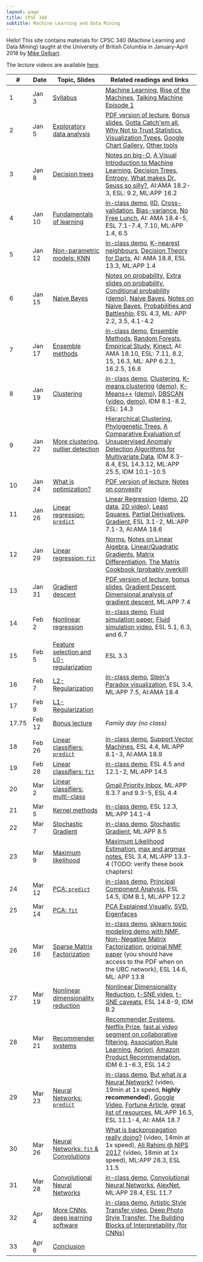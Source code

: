 ```yaml
---
layout: page
title: CPSC 340
subtitle: Machine Learning and Data Mining
---
```



Hello! This site contains materials for CPSC 340 (Machine Learning and Data Mining) 
taught at the University of British Columbia in January-April 2018 by [Mike Gelbart](http://www.cs.ubc.ca/~mgelbart/). 

The lecture videos are available [here](https://www.youtube.com/watch?v=jBslaEzFJCE&index=0&list=PLWmXHcz_53Q02ZLeAxigki1JZFfCO6M-b).

| # | Date | Topic, Slides | Related readings and links | 
|---|--------|--------|---------------------------|
| 1 | Jan 3 | [Syllabus](lectures/L1.pdf?raw=1) | [Machine Learning](https://en.wikipedia.org/wiki/Machine_learning), [Rise of the Machines](http://www.economist.com/news/briefing/21650526-artificial-intelligence-scares-peopleexcessively-so-rise-machines), [Talking Machine Episode 1](http://www.thetalkingmachines.com/blog/2015/1/1/hello-world) |
| 2 | Jan 5 | [Exploratory data analysis](lectures/L2.ipynb) | [PDF version of lecture](lectures/L2.pdf?raw=1), [Bonus slides](lectures/L2bonus.pdf?raw=1), [Gotta Catch'em all](http://datagenetics.com/blog/april32016/index.html), [Why Not to Trust Statistics](https://mathwithbaddrawings.com/2016/07/13/why-not-to-trust-statistics/), [Visualization Types](http://guides.library.duke.edu/datavis/vis_types), [Google Chart Gallery](https://developers.google.com/chart/interactive/docs/gallery?hl=en), [Other tools](http://selection.datavisualization.ch/) |
| 3 | Jan 8 | [Decision trees](lectures/L3.pdf?raw=1)  | [Notes on big-O](https://www.cs.ubc.ca/~schmidtm/Courses/340-F15/notes_BigO.pdf), [A Visual Introduction to Machine Learning](http://www.r2d3.us/visual-intro-to-machine-learning-part-1), [Decision Trees](https://en.wikipedia.org/wiki/Decision_tree_learning), [Entropy](https://en.wikipedia.org/wiki/Entropy_(information_theory)), [What makes Dr. Seuss so silly?](https://www.washingtonpost.com/news/morning-mix/wp/2015/12/02/scientists-have-figured-out-what-makes-dr-seuss-so-silly/), AI:AMA 18.2-3, ESL: 9.2, ML:APP 16.2 | 
| 4 | Jan 10 | [Fundamentals of learning](lectures/L4.pdf?raw=1) | [in-class demo](lectures/L4demo.ipynb), [IID](https://en.wikipedia.org/wiki/Independent_and_identically_distributed_random_variables), [Cross-validation](https://en.wikipedia.org/wiki/Cross-validation_(statistics)), [Bias-variance](https://en.wikipedia.org/wiki/Bias%E2%80%93variance_tradeoff), [No Free Lunch](http://dml.cs.byu.edu/~cgc/docs/mldm_tools/Reading/LCG.pdf), AI: AMA 18.4-5, ESL 7.1-7.4, 7.10, ML:APP 1.4, 6.5 | 
| 5 | Jan 12 | [Non-parametric models: KNN](lectures/L5.pdf?raw=1) | [in-class demo](lectures/L5demo.ipynb), [K-nearest neighbours](https://en.wikipedia.org/wiki/K-nearest_neighbors_algorithm), [Decision Theory for Darts](http://www.datagenetics.com/blog/january12012/index.html), AI: AMA 18.8, ESL 13.3, ML:APP 1.4 | 
| 6 | Jan 15 | [Naive Bayes](lectures/L6.pdf?raw=1) | [Notes on probability](https://www.cs.ubc.ca/~schmidtm/Courses/340-F15/notes_probability.pdf), [Extra slides on probability](lectures/probability_notes.pdf), [Conditional probability](https://en.wikipedia.org/wiki/Conditional_probability) ([demo](http://setosa.io/ev/conditional-probability/)), [Naive Bayes](https://en.wikipedia.org/wiki/Naive_Bayes_classifier), [Notes on Naive Bayes](http://www.cs.ubc.ca/~schmidtm/Courses/540-F14/naiveBayes.pdf), [Probabilities and Battleship](http://datagenetics.com/blog/december32011/index.html), ESL 4.3, ML: APP 2.2, 3.5, 4.1-4.2 | 
| 7 | Jan 17 | [Ensemble methods](lectures/L7.pdf?raw=1) | [in-class demo](lectures/L7demo.ipynb), [Ensemble Methods](https://en.wikipedia.org/wiki/Ensemble_learning), [Random Forests](https://en.wikipedia.org/wiki/Random_forest), [Empirical Study](http://jmlr.org/papers/volume15/delgado14a/delgado14a.pdf), [Kinect](https://www.microsoft.com/en-us/research/wp-content/uploads/2016/02/BodyPartRecognition.pdf), AI: AMA 18.10, ESL: 7.11, 8.2, 15, 16.3, ML: APP 6.2.1, 16.2.5, 16.6 | 
| 8 | Jan 19 | [Clustering](lectures/L8.pdf?raw=1) | [in-class demo](lectures/L8demo.ipynb), [Clustering](https://en.wikipedia.org/wiki/Cluster_analysis), [K-means clustering](https://en.wikipedia.org/wiki/K-means_clustering) ([demo](https://www.naftaliharris.com/blog/visualizing-k-means-clustering/)), [K-Means++](http://ilpubs.stanford.edu:8090/778/1/2006-13.pdf) ([demo](https://www.youtube.com/watch?v=BIQDlmZDuf8)), [DBSCAN](https://en.wikipedia.org/wiki/DBSCAN) ([video](https://www.cs.ubc.ca/~schmidtm/Courses/340-F16/dbscan.mov), [demo](https://www.naftaliharris.com/blog/visualizing-dbscan-clustering/)), IDM 8.1-8.2, ESL: 14.3 | 
| 9 | Jan 22 | [More clustering, outlier detection](lectures/L9.pdf?raw=1) | [Hierarchical Clustering](https://en.wikipedia.org/wiki/Hierarchical_clustering), [Phylogenetic Trees](https://en.wikipedia.org/wiki/Phylogenetic_tree), [A Comparative Evaluation of Unsupervised Anomaly Detection Algorithms for Multivariate Data](http://journals.plos.org/plosone/article?id=10.1371%2Fjournal.pone.0152173), IDM 8.3-8.4, ESL 14.3.12, ML:APP 25.5, IDM 10.1-10.5  | 
| 10 | Jan 24 | [What is optimization?](lectures/L10.ipynb) | [PDF version of lecture](lectures/L10.pdf?raw=1), [Notes on convexity](lectures/L10_convexity.pdf?raw=d1) |
| 11 | Jan 26 | [Linear regression: `predict`](lectures/L11.pdf?raw=1) | [Linear Regression](http://datagenetics.com/blog/august12013/index.html) ([demo](http://setosa.io/ev/ordinary-least-squares-regression/), [2D data](linear.mp4), [2D video](linear2.mp4)), [Least Squares](https://en.wikipedia.org/wiki/Ordinary_least_squares), [Partial Derivatives](https://en.wikipedia.org/wiki/Partial_derivative), [Gradient](https://en.wikipedia.org/wiki/Gradient), ESL 3.1-2, ML:APP 7.1-3, AI:AMA 18.6 | 
| 12 | Jan 29 | [Linear regression: `fit`](lectures/L12.pdf?raw=1) | [Norms](https://en.wikipedia.org/wiki/Norm_(mathematics)), [Notes on Linear Algebra](https://www.cs.ubc.ca/~schmidtm/Documents/2009_Notes_LinearAlgebra.pdf), [Linear/Quadratic Gradients](https://www.cs.ubc.ca/~schmidtm/Courses/340-F16/linearQuadraticGradients.pdf), [Matrix Differentiation](https://atmos.washington.edu/~dennis/MatrixCalculus.pdf), [The Matrix Cookbook (probably overkill)](https://www.math.uwaterloo.ca/~hwolkowi/matrixcookbook.pdf)  |
| 13 | Jan 31 | [Gradient descent](lectures/L13.ipynb) | [PDF version of lecture](lectures/L13.pdf?raw=1), [bonus slides](lectures/L13bonus.pdf?raw=1), [Gradient Descent](https://en.wikipedia.org/wiki/Gradient_descent), [Dimensional analysis of gradient descent](http://timvieira.github.io/blog/post/2016/05/27/dimensional-analysis-of-gradient-ascent/), ML:APP 7.4 |
| 14 | Feb 2 | [Nonlinear regression](lectures/L14.pdf?raw=1) | [in-class demo](lectures/L14demo.ipynb), [Fluid simulation paper](https://www.inf.ethz.ch/personal/ladickyl/fluid_sigasia15.pdf), [Fluid simulation video](https://www.youtube.com/watch?v=kGB7Wd9CudA), ESL 5.1, 6.3, and 6.7 |  
| 15 | Feb 5 | [Feature selection and L0-regularization](lectures/L15.pdf?raw=1) | ESL 3.3 |
| 16 | Feb 7 | [L2-Regularization](lectures/L16.pdf?raw=1) | [in-class demo](lectures/L16demo.ipynb), [Stein's Paradox visualization](https://www.naftaliharris.com/blog/steinviz), ESL 3.4, ML:APP 7.5, AI:AMA 18.4 |
| 17 | Feb 9 | [L1-Regularization](lectures/L17.pdf?raw=1) | 
| 17.75  | Feb 12 | [Bonus lecture](lectures/L17_and_three_quarters.ipynb) | _Family day (no class)_ | 
| | | | |
| 18 | Feb 26 | [Linear classifiers: `predict`](lectures/L18.pdf?raw=1) | [in-class demo](lectures/L18demo.ipynb), [Support Vector Machines](https://en.wikipedia.org/wiki/Support_vector_machine), ESL 4.4, ML:APP 8.1-3, AI:AMA 18.9 | 
| 19 | Feb 28 | [Linear classifiers: `fit`](lectures/L19.pdf?raw=1) | [in-class demo](lectures/L19demo.ipynb), ESL 4.5 and 12.1-2, ML:APP 14.5 |
| 20 | Mar 2 | [Linear classifiers: multi-class](lectures/L20.pdf?raw=1) | [Gmail Priority Inbox](http://static.googleusercontent.com/media/research.google.com/en//pubs/archive/36955.pdf), ML:APP 8.3.7 and 9.3-5, ESL 4.4 |
| 21 | Mar 5 | [Kernel methods](lectures/L21.pdf?raw=1) | [in-class demo](lectures/L21demo.ipynb), ESL 12.3, ML:APP 14.1-4 
| 22 | Mar 7 | [Stochastic Gradient](lectures/L22.pdf?raw=1) | [in-class demo](lectures/L22demo.ipynb), [Stochastic Gradient](https://en.wikipedia.org/wiki/Stochastic_gradient_descent), ML:APP 8.5 |
| 23 | Mar 9 | [Maximum likelihood](lectures/L23.pdf?raw=1) | [Maximum Likelihood Estimation](https://en.wikipedia.org/wiki/Maximum_likelihood_estimation), [max and argmax notes](https://www.cs.ubc.ca/~schmidtm/Courses/540-W16/max.pdf), ESL 3.4, ML:APP 13.3-4 (TODO: verify these book chapters) 
| 24 | Mar 12 | [PCA: `predict`](lectures/L24.pdf?raw=1) | [in-class demo](lectures/L24demo.ipynb), [Principal Component Analysis](https://en.wikipedia.org/wiki/Principal_component_analysis), ESL 14.5, IDM B.1, ML:APP 12.2 | 
| 25 | Mar 14 | [PCA: `fit`](lectures/L25.pdf?raw=1) | [PCA Explained Visually](http://setosa.io/ev/principal-component-analysis), [SVD](https://en.wikipedia.org/wiki/Singular_value_decomposition), [Eigenfaces](https://en.wikipedia.org/wiki/Eigenface) |
| 26 | Mar 16 | [Sparse Matrix Factorization](lectures/L26.pdf?raw=1) | [in-class demo](lectures/L26demo.ipynb), [sklearn topic modeling demo with NMF](http://scikit-learn.org/stable/auto_examples/applications/plot_topics_extraction_with_nmf_lda.html), [Non-Negative Matrix Factorization](https://en.wikipedia.org/wiki/Non-negative_matrix_factorization), [original NMF paper](http://www.nature.com/nature/journal/v401/n6755/abs/401788a0.html) (you should have access to the PDF when on the UBC network), ESL 14.6, ML: APP 13.8 |
| 27 | Mar 19 | [Nonlinear dimensionality reduction](lectures/L27.pdf?raw=1) | [Nonlinear Dimensionality Reduction](https://en.wikipedia.org/wiki/Nonlinear_dimensionality_reduction), [t-SNE video](https://www.youtube.com/watch?v=RJVL80Gg3lA&list=UUtXKDgv1AVoG88PLl8nGXmw), [t-SNE caveats](http://distill.pub/2016/misread-tsne/), ESL 14.8-9, IDM B.2 
| 28 | Mar 21 | [Recommender systems](lectures/L28.pdf?raw=1) | [Recommender Systems](https://en.wikipedia.org/wiki/Recommender_system), [Netflix Prize](https://en.wikipedia.org/wiki/Netflix_Prize), [fast.ai video segment on collaborative filtering](https://www.youtube.com/watch?v=V2h3IOBDvrA&feature=youtu.be&t=5761), [Association Rule Learning](https://en.wikipedia.org/wiki/Association_rule_learning), [Apriori](https://en.wikipedia.org/wiki/Apriori_algorithm), [Amazon Product Recommendation](https://www.cs.umd.edu/~samir/498/Amazon-Recommendations.pdf), IDM 6.1-6.3, ESL 14.2  |
| 29 | Mar 23 | [Neural Networks: `predict`](lectures/L29.pdf?raw=1) | [in-class demo](lectures/L29demo.ipynb), [But what *is* a Neural Network?](https://www.youtube.com/watch?v=aircAruvnKk&list=PLZHQObOWTQDNU6R1_67000Dx_ZCJB-3pi) (video, 19min at 1x speed, **highly recommended**), [Google Video](https://www.youtube.com/watch?v=bHvf7Tagt18), [Fortune Article](http://fortune.com/ai-artificial-intelligence-deep-machine-learning/), [great list of resources](https://github.com/ChristosChristofidis/awesome-deep-learning), ML:APP 16.5, ESL 11.1-4, AI: AMA 18.7  
| 30 | Mar 26 | [Neural Networks: `fit` & Convolutions](lectures/L30.pdf?raw=1) | [What is backpropagation really doing?](https://www.youtube.com/watch?v=Ilg3gGewQ5U) (video, 14min at 1x speed), [Ali Rahimi @ NIPS 2017](https://youtu.be/Qi1Yry33TQE?t=3m) (video, 18min at 1x speed), ML:APP 28.3, ESL 11.5 | 
| 31 | Mar 28 | [Convolutional Neural Networks](lectures/L31.pdf?raw=1) | [in-class demo](lectures/L31demo.ipynb), [Convolutional Neural Networks](https://en.wikipedia.org/wiki/Convolutional_neural_network), [AlexNet](https://papers.nips.cc/paper/4824-imagenet-classification-with-deep-convolutional-neural-networks.pdf), ML:APP 28.4, ESL 11.7 |
| 32 | Apr 4  | [More CNNs, deep learning software](lectures/L32.pdf?raw=1)  | [in-class demo](lectures/L32demo.ipynb), [Artistic Style Transfer video](https://www.youtube.com/watch?v=Uxax5EKg0zA), [Deep Photo Style Transfer](https://github.com/luanfujun/deep-photo-styletransfer), [The Building Blocks of Interpretability (for CNNs)](https://distill.pub/2018/building-blocks/) | 
| 33 | Apr 6  | [Conclusion](lectures/L33.pdf?raw=1)  | |
